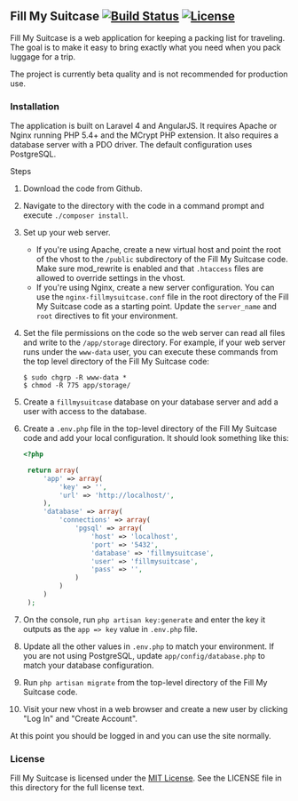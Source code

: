 ## Fill My Suitcase [![Build Status](https://travis-ci.org/aag/fillmysuitcase.svg?branch=master)](https://travis-ci.org/aag/fillmysuitcase) [![License](https://img.shields.io/badge/License-MIT-blue.svg)](LICENSE)

Fill My Suitcase is a web application for keeping a packing list for traveling.
The goal is to make it easy to bring exactly what you need when you pack luggage
for a trip.

The project is currently beta quality and is not recommended for production use.

### Installation

The application is built on Laravel 4 and AngularJS.  It requires Apache or
Nginx running PHP 5.4+ and the MCrypt PHP extension.  It also requires a
database server with a PDO driver.  The default configuration uses PostgreSQL.

Steps

1. Download the code from Github.
2. Navigate to the directory with the code in a command prompt and execute
   `./composer install`.
3. Set up your web server.
   * If you're using Apache, create a new virtual host and point the root of
   the vhost to the `/public` subdirectory of the Fill My Suitcase code. Make
   sure mod_rewrite is enabled and that `.htaccess` files are allowed to
   override settings in the vhost.
   * If you're using Nginx, create a new server configuration. You can use the
   `nginx-fillmysuitcase.conf` file in the root directory of the Fill My
   Suitcase code as a starting point. Update the `server_name` and `root`
   directives to fit your environment.
4. Set the file permissions on the code so the web server can read all files
   and write to the `/app/storage` directory. For example, if your web server
   runs under the `www-data` user, you can execute these commands from the
   top level directory of the Fill My Suitcase code:

   ```
   $ sudo chgrp -R www-data *
   $ chmod -R 775 app/storage/
   ```
5. Create a `fillmysuitcase` database on your database server and add a user
   with access to the database.
6. Create a `.env.php` file in the top-level directory of the Fill My Suitcase
   code and add your local configuration. It should look something like this:
   ```php
   <?php

    return array(
        'app' => array(
            'key' => '',
            'url' => 'http://localhost/',
        ),
        'database' => array(
            'connections' => array(
                'pgsql' => array(
                    'host' => 'localhost',
                    'port' => '5432',
                    'database' => 'fillmysuitcase',
                    'user' => 'fillmysuitcase',
                    'pass' => '',
                )
            )
        )
    );
    ```

7. On the console, run `php artisan key:generate` and enter the key it outputs
   as the `app => key` value in `.env.php` file.
8. Update all the other values in `.env.php` to match your environment. If you
   are not using PostgreSQL, update `app/config/database.php` to match your
   database configuration.
9. Run `php artisan migrate` from the top-level directory of the Fill My
   Suitcase code.
10. Visit your new vhost in a web browser and create a new user by clicking
   "Log In" and "Create Account".

At this point you should be logged in and you can use the site normally.

### License

Fill My Suitcase is licensed under the
[MIT License](http://opensource.org/licenses/MIT).  See the LICENSE file in
this directory for the full license text.

